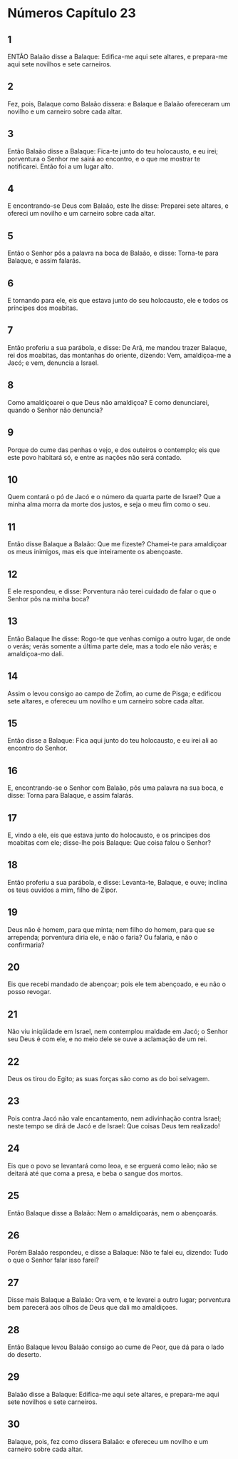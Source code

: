 # Números Capítulo 23

## 1
ENTÃO Balaão disse a Balaque: Edifica-me aqui sete altares, e prepara-me aqui sete novilhos e sete carneiros.

## 2
Fez, pois, Balaque como Balaão dissera: e Balaque e Balaão ofereceram um novilho e um carneiro sobre cada altar.

## 3
Então Balaão disse a Balaque: Fica-te junto do teu holocausto, e eu irei; porventura o Senhor me sairá ao encontro, e o que me mostrar te notificarei. Então foi a um lugar alto.

## 4
E encontrando-se Deus com Balaão, este lhe disse: Preparei sete altares, e ofereci um novilho e um carneiro sobre cada altar.

## 5
Então o Senhor pôs a palavra na boca de Balaão, e disse: Torna-te para Balaque, e assim falarás.

## 6
E tornando para ele, eis que estava junto do seu holocausto, ele e todos os príncipes dos moabitas.

## 7
Então proferiu a sua parábola, e disse: De Arã, me mandou trazer Balaque, rei dos moabitas, das montanhas do oriente, dizendo: Vem, amaldiçoa-me a Jacó; e vem, denuncia a Israel.

## 8
Como amaldiçoarei o que Deus não amaldiçoa? E como denunciarei, quando o Senhor não denuncia?

## 9
Porque do cume das penhas o vejo, e dos outeiros o contemplo; eis que este povo habitará só, e entre as nações não será contado.

## 10
Quem contará o pó de Jacó e o número da quarta parte de Israel? Que a minha alma morra da morte dos justos, e seja o meu fim como o seu.

## 11
Então disse Balaque a Balaão: Que me fizeste? Chamei-te para amaldiçoar os meus inimigos, mas eis que inteiramente os abençoaste.

## 12
E ele respondeu, e disse: Porventura não terei cuidado de falar o que o Senhor pôs na minha boca?

## 13
Então Balaque lhe disse: Rogo-te que venhas comigo a outro lugar, de onde o verás; verás somente a última parte dele, mas a todo ele não verás; e amaldiçoa-mo dali.

## 14
Assim o levou consigo ao campo de Zofim, ao cume de Pisga; e edificou sete altares, e ofereceu um novilho e um carneiro sobre cada altar.

## 15
Então disse a Balaque: Fica aqui junto do teu holocausto, e eu irei ali ao encontro do Senhor.

## 16
E, encontrando-se o Senhor com Balaão, pôs uma palavra na sua boca, e disse: Torna para Balaque, e assim falarás.

## 17
E, vindo a ele, eis que estava junto do holocausto, e os príncipes dos moabitas com ele; disse-lhe pois Balaque: Que coisa falou o Senhor?

## 18
Então proferiu a sua parábola, e disse: Levanta-te, Balaque, e ouve; inclina os teus ouvidos a mim, filho de Zipor.

## 19
Deus não é homem, para que minta; nem filho do homem, para que se arrependa; porventura diria ele, e não o faria? Ou falaria, e não o confirmaria?

## 20
Eis que recebi mandado de abençoar; pois ele tem abençoado, e eu não o posso revogar.

## 21
Não viu iniqüidade em Israel, nem contemplou maldade em Jacó; o Senhor seu Deus é com ele, e no meio dele se ouve a aclamação de um rei.

## 22
Deus os tirou do Egito; as suas forças são como as do boi selvagem.

## 23
Pois contra Jacó não vale encantamento, nem adivinhação contra Israel; neste tempo se dirá de Jacó e de Israel: Que coisas Deus tem realizado!

## 24
Eis que o povo se levantará como leoa, e se erguerá como leão; não se deitará até que coma a presa, e beba o sangue dos mortos.

## 25
Então Balaque disse a Balaão: Nem o amaldiçoarás, nem o abençoarás.

## 26
Porém Balaão respondeu, e disse a Balaque: Não te falei eu, dizendo: Tudo o que o Senhor falar isso farei?

## 27
Disse mais Balaque a Balaão: Ora vem, e te levarei a outro lugar; porventura bem parecerá aos olhos de Deus que dali mo amaldiçoes.

## 28
Então Balaque levou Balaão consigo ao cume de Peor, que dá para o lado do deserto.

## 29
Balaão disse a Balaque: Edifica-me aqui sete altares, e prepara-me aqui sete novilhos e sete carneiros.

## 30
Balaque, pois, fez como dissera Balaão: e ofereceu um novilho e um carneiro sobre cada altar.

